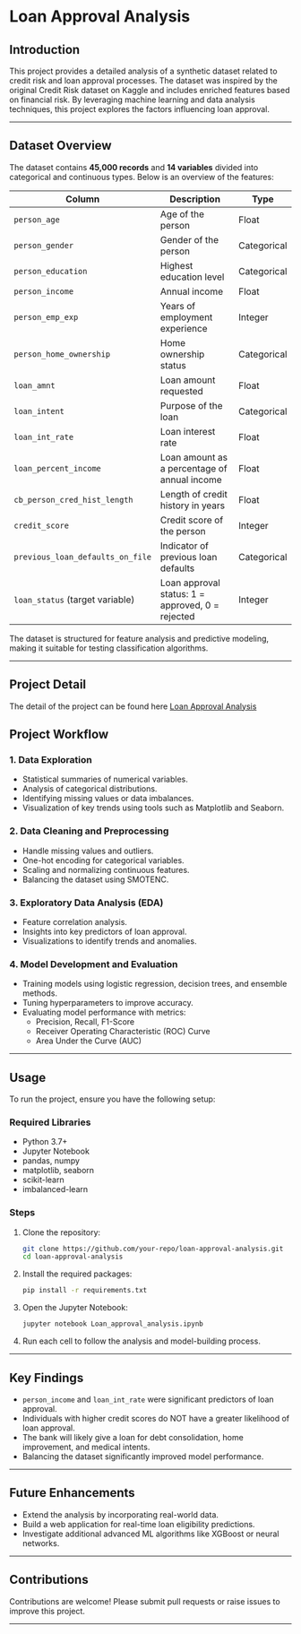 # Loan Approval Analysis

## Introduction
This project provides a detailed analysis of a synthetic dataset related to credit risk and loan approval processes. The dataset was inspired by the original Credit Risk dataset on Kaggle and includes enriched features based on financial risk. By leveraging machine learning and data analysis techniques, this project explores the factors influencing loan approval.

---

## Dataset Overview

The dataset contains **45,000 records** and **14 variables** divided into categorical and continuous types. Below is an overview of the features:

| Column                         | Description                                         | Type         |
|--------------------------------|-----------------------------------------------------|--------------|
| `person_age`                   | Age of the person                                  | Float        |
| `person_gender`                | Gender of the person                               | Categorical  |
| `person_education`             | Highest education level                            | Categorical  |
| `person_income`                | Annual income                                      | Float        |
| `person_emp_exp`               | Years of employment experience                     | Integer      |
| `person_home_ownership`        | Home ownership status                              | Categorical  |
| `loan_amnt`                    | Loan amount requested                              | Float        |
| `loan_intent`                  | Purpose of the loan                                | Categorical  |
| `loan_int_rate`                | Loan interest rate                                 | Float        |
| `loan_percent_income`          | Loan amount as a percentage of annual income       | Float        |
| `cb_person_cred_hist_length`   | Length of credit history in years                 | Float        |
| `credit_score`                 | Credit score of the person                         | Integer      |
| `previous_loan_defaults_on_file` | Indicator of previous loan defaults               | Categorical  |
| `loan_status` (target variable)| Loan approval status: 1 = approved, 0 = rejected  | Integer      |

The dataset is structured for feature analysis and predictive modeling, making it suitable for testing classification algorithms.

---

## Project Detail
The detail of the project can be found here [Loan Approval Analysis](https://github.com/perryfalcon0410/Loan-Approval-Analysis/blob/main/Loan_approval_analysis.ipynb)

## Project Workflow

### 1. Data Exploration

- Statistical summaries of numerical variables.
- Analysis of categorical distributions.
- Identifying missing values or data imbalances.
- Visualization of key trends using tools such as Matplotlib and Seaborn.

### 2. Data Cleaning and Preprocessing

- Handle missing values and outliers.
- One-hot encoding for categorical variables.
- Scaling and normalizing continuous features.
- Balancing the dataset using SMOTENC.

### 3. Exploratory Data Analysis (EDA)

- Feature correlation analysis.
- Insights into key predictors of loan approval.
- Visualizations to identify trends and anomalies.

### 4. Model Development and Evaluation

- Training models using logistic regression, decision trees, and ensemble methods.
- Tuning hyperparameters to improve accuracy.
- Evaluating model performance with metrics:
  - Precision, Recall, F1-Score
  - Receiver Operating Characteristic (ROC) Curve
  - Area Under the Curve (AUC)

---

## Usage

To run the project, ensure you have the following setup:

### Required Libraries
- Python 3.7+
- Jupyter Notebook
- pandas, numpy
- matplotlib, seaborn
- scikit-learn
- imbalanced-learn

### Steps

1. Clone the repository:

   ```bash
   git clone https://github.com/your-repo/loan-approval-analysis.git
   cd loan-approval-analysis
   ```

2. Install the required packages:

   ```bash
   pip install -r requirements.txt
   ```

3. Open the Jupyter Notebook:

   ```bash
   jupyter notebook Loan_approval_analysis.ipynb
   ```

4. Run each cell to follow the analysis and model-building process.

---

## Key Findings

- `person_income` and `loan_int_rate` were significant predictors of loan approval.
- Individuals with higher credit scores do NOT have a greater likelihood of loan approval.
- The bank will likely give a loan for debt consolidation, home improvement, and medical intents.
- Balancing the dataset significantly improved model performance.

---

## Future Enhancements

- Extend the analysis by incorporating real-world data.
- Build a web application for real-time loan eligibility predictions.
- Investigate additional advanced ML algorithms like XGBoost or neural networks.

---

## Contributions
Contributions are welcome! Please submit pull requests or raise issues to improve this project.

---

